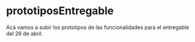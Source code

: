 # prototiposEntregable

Acá vamos a subir los prototipos de las funcionalidades para el entregable del 26 de abril.

